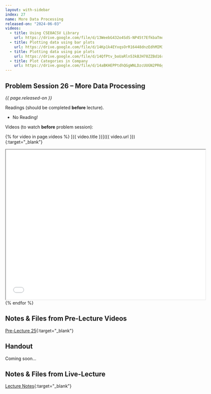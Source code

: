 ```yaml
---
layout: with-sidebar
index: 27
name: More Data Processing
released-on: "2024-06-03"
videos:
  - title: Using CSE8ACSV Library
    url: https://drive.google.com/file/d/13WeebG432o4SdS-NP45t7EfkbaTmd-D-
  - title: Plotting data using bar plots
    url: https://drive.google.com/file/d/14Kp1k4EYxqsOrR16448dnzEdhMIM3oRN
  - title: Plotting data using pie plots
    url: https://drive.google.com/file/d/14QfPtv_boUaRln53kBJH78ZZBd16rV5J
  - title: Plot Categories in Company
    url: https://drive.google.com/file/d/14aBKHEPPtdhQGgWNLDzcUUGN2PR6gHKm
---
```


## Problem Session 26 – More Data Processing

_{{ page.released-on }}_

Readings (should be completed **before** lecture). 
- No Reading!

Videos (to watch **before** problem session):

{% for video in page.videos %}
[{{ video.title }}]({{ video.url }}){:target="_blank"}

<iframe src="{{ video.url }}/preview" width="640" height="480" allow="autoplay"></iframe>
{% endfor %}

## Notes & Files from Pre-Lecture Videos

[Pre-Lecture 25](https://github.com/ucsd-cse8a-sp24/ucsd-cse8a-sp24.github.io/tree/main/_pre-lectures/lecture-25){:target="_blank"}

## Handout

Coming soon...

## Notes & Files from Live-Lecture

[Lecture Notes](https://drive.google.com/drive/folders/19JuJ7QSvDNLFG6OqkQI1gU617OlgQoWE?usp=sharing){:target="_blank"}
